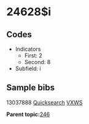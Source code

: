 # 24628$i

## Codes

-   Indicators
    -   First: 2
    -   Second: 8
-   Subfield: i

## Sample bibs

13037888 [Quicksearch](https://search.library.yale.edu/catalog/13037888) [VXWS](http://prodorbis.library.yale.edu:7014/vxws/GetHoldingsService?bibId=13037888)

**Parent topic:**[246](../../tags/246/246.md)

